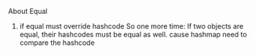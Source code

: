 About Equal
1. if equal must override hashcode
   So one more time: If two objects are equal, their hashcodes must be equal as well.
   cause hashmap need to compare the hashcode